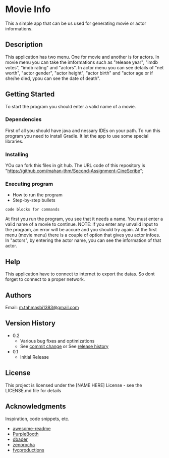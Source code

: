 # Movie Info

This a simple app that can be us used for generating movie or actor informations.

## Description
This application has two menu. One for movie and another is for actors.
In movie menu you can take the imformations such as "release year", "imdb votes", "imdb rating" and "actors". 
In actor menu you can see details of "net worth", "actor gender", "actor height", "actor birth" and "actor age or if she/he died, ypou can see the date of death".

## Getting Started
To start the program you should enter a valid name of a movie.

### Dependencies
First of all you should have java and nessary IDEs on your path.
To run this program you need to install Gradle. It let the app to use some special libraries.

### Installing
 YOu can fork this files in git hub.
 The URL code of this repository is  "https://github.com/mahan-thm/Second-Assignment-CineScribe";


### Executing program

* How to run the program
* Step-by-step bullets
```
code blocks for commands
```
At first you run the program, you see that it needs a name. You must enter a valid name of a movie to continue.
NOTE: if you enter any unvalid input to the program, an error will be accure and you should try again.
At the first menu (movie menu) there is a couple of option that gives you actor infoes.
In "actors", by entering the actor name, you can see the information of that actor.


## Help
This application have to connect to internet to export the datas. So dont forget to connect to a proper network.

## Authors
Email: m.tahmasbi1383@gmail.com

## Version History

* 0.2
    * Various bug fixes and optimizations
    * See [commit change]() or See [release history]()
* 0.1
    * Initial Release

## License

This project is licensed under the [NAME HERE] License - see the LICENSE.md file for details

## Acknowledgments

Inspiration, code snippets, etc.
* [awesome-readme](https://github.com/matiassingers/awesome-readme)
* [PurpleBooth](https://gist.github.com/PurpleBooth/109311bb0361f32d87a2)
* [dbader](https://github.com/dbader/readme-template)
* [zenorocha](https://gist.github.com/zenorocha/4526327)
* [fvcproductions](https://gist.github.com/fvcproductions/1bfc2d4aecb01a834b46)